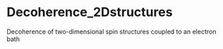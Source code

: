 # Decoherence_2Dstructures
Decoherence of two-dimensional spin structures coupled to an electron bath
